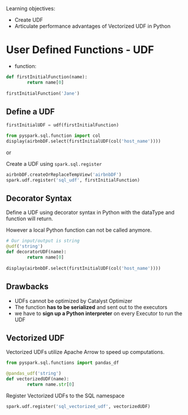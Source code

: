 Learning objectives:

* Create UDF
* Articulate performance advantages of Vectorized UDF in Python



# User Defined Functions - UDF

* function: 

```python
def firstInitialFunction(name):
		return name[0]
  
firstInitialFunction('Jane')
```



## Define a UDF

```python
firstInitialUDF = udf(firstInitialFunction)
```

```python
from pyspark.sql.function import col
display(airbnbDF.select(firstInitialUDF(col('host_name'))))
```

or

Create a UDF using ```spark.sql.register```

```python
airbnbDF.createOrReplaceTempView('airbnbDF')
spark.udf.register('sql_udf', firstInitialFunction)
```



## Decorator Syntax

Define a UDF using decorator syntax in Python with the dataType and function will return.

However a local Python function can not be called anymore.

```python
# Our input/output is string
@udf('string')
def decoratorUDF(name):
		return name[0]
  
display(airbnbDF.select(firstInitialUDF(col('host_name'))))
```



## Drawbacks

* UDFs cannot be optimized by Catalyst Optimizer
* The function **has to be serialized** and sent out to the executors
* we have to **sign up a Python interpreter** on every Executor to run the UDF



## Vectorized UDF

Vectorized UDFs utilize Apache Arrow to speed up computations.

```python
from pyspark.sql.functions import pandas_df

@pandas_udf('string')
def vectorizedUDF(name):
		return name.str[0]
```

Register Vectorized UDFs to the SQL namespace

```python
spark.udf.register('sql_vectorized_udf', vectorizedUDF)
```

